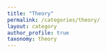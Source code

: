 ```yaml
---
title: "Theory"
permalink: /categories/theory/
layout: category
author_profile: true
taxonomy: theory
---
```


